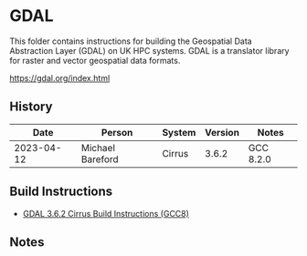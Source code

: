 GDAL
====

This folder contains instructions for building the Geospatial Data Abstraction Layer (GDAL) on UK HPC systems.
GDAL is a translator library for raster and vector geospatial data formats.

https://gdal.org/index.html

History
-------

 Date | Person | System | Version | Notes
 ---- | ------ | ------ | ------- | -----
 2023-04-12 | Michael Bareford | Cirrus | 3.6.2 | GCC 8.2.0

Build Instructions
------------------

* [GDAL 3.6.2 Cirrus Build Instructions (GCC8)](build_gdal_3.6.2_cirrus_gcc8.md)

Notes
-----

